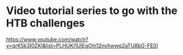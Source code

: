 # Video tutorial series to go with the HTB challenges
https://www.youtube.com/watch?v=qrK5k3I0ZKI&list=PLHUKi1UlEgOIn12nvhwwq2aTU8bG-FE0I